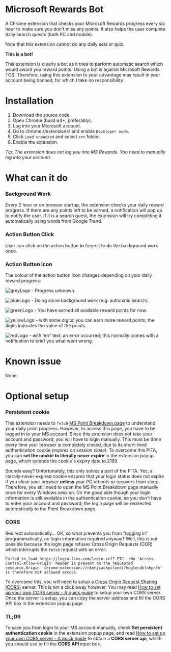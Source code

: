 # Microsoft Rewards Bot

A Chrome extension that checks your Microsoft Rewards progress every six hour to make sure you don't miss any points. It also helps the user complete daily search quests (both PC and mobile).

Note that this extension cannot do any daily sets or quiz.

**This is a bot!**

This extension is clearly a bot as it tries to perform automatic search which would award you reward points. Using a bot is against Microsoft Rewards TOS. Therefore, using this extension to your advantage may result in your account being banned, for which I take no responsibility. 

# Installation

1. Download the source code.
2. Open Chrome (build 64+, preferably).
3. Log into your Microsoft account.
4. Go to chrome://extensions/ and enable `Developer mode`.
5. Click `Load unpacked` and select `src` folder.
6. Enable the extension.

*Tip: The extension does not log you into MS Rewards. You need to manually log into your account.*

# What can it do

### Background Work

Every 2 hour or on browser startup, the extension checks your daily reward progress. If there are any points left to be earned, a notification will pop up to notify the user. If it is a search quest, the extension will try completing it automatically using words from Google Trend.

### Action Button Click

User can click on the action button to force it to do the background work once.

### Action Button Icon

The colour of the action button icon changes depending on your daily reward progress:

![greyLogo](https://github.com/tmxkn1/Microsoft-Reward-Chrome-Ext/blob/master/src/img/grey@1x.png?raw=true) - Progress unknown.

![blueLogo](https://github.com/tmxkn1/Microsoft-Reward-Chrome-Ext/blob/master/src/img/busy@1x.png?raw=true) - Doing some background work (e.g. automatic search).

![greenLogo](https://github.com/tmxkn1/Microsoft-Reward-Chrome-Ext/blob/master/src/img/done@1x.png?raw=true) - You have earned all available reward points for now.

![yellowLogo](https://github.com/tmxkn1/Microsoft-Reward-Chrome-Ext/blob/master/src/img/warn@1x.png?raw=true) - with some digits: you can earn more reward points; the digits indicates the value of the points.

![redLogo](https://github.com/tmxkn1/Microsoft-Reward-Chrome-Ext/blob/master/src/img/err@1x.png?raw=true) - with 'err' text: an error occurred; this normally comes with a notification to brief you what went wrong.

# Known issue

None.

# Optional setup

### Persistent cookie

This extension needs to `fetch` [MS Point Breakdown page](https://account.microsoft.com/rewards/pointsbreakdown) to understand your daily point progress. However, to access this page, you have to be logged in to your MS account. Since this extension does not take your account and password, you will have to login manually. This must be done every time your browser is completely closed, due to its short-lived authentication cookie *(expires on session close)*. To overcome this PITA, you can **set the cookie to literally never expire** in the extension popup page, which extends the cookie's expiry date to 2199. 

Sounds easy? Unfortunately, this only solves a part of the PITA. Yes, a literally-never-expired cookie ensures that your login status does not expire if you close your browser **unless** your PC reboots or recovers from sleep. Therefore, you still need to open the MS Point Breakdown page manually once for every Windows session. On the good side though your login information is still available in the authentication cookie, so you don't have to enter your account and password; the login page will be redirected automatically to the Point Breakdown page. 

### CORS

Redirect automatically... OK, so what prevents you from "logging in" programmatically, no login information required anyway? Well, this is not possible because the login page refuses Cross Origin Requests (COR) which interrupts the `fetch` request with an error:

    Failed to load https://login.live.com/login.srf?_ETC._:No 'Access-Control-Allow-Origin' header is present on the requested resource.Origin 'chrome-extension://nkehjiackpilondifkdglecdblnhpnfe' is therefore not allowed access.

To overcome this, you will need to setup a [Cross Origin Request Sharing (CORS)](https://developer.mozilla.org/en-US/docs/Web/HTTP/CORS) server. This is not a click away however. You may read [How to set up your own CORS server - A quick guide](https://github.com/tmxkn1/cors/blob/master/README.md#how-to-set-up-your-own-cors-server---a-quick-guide) to setup your own CORS server. Once the server is setup, you can copy the server address and fill the CORS API box in the extension popup page.

### TL;DR

To save you from login to your MS account manually, check **Set persistent authentication cookie** in the extension popup page, and read [How to set up your own CORS server - A quick guide](https://github.com/tmxkn1/cors/blob/master/README.md#how-to-set-up-your-own-cors-server---a-quick-guide) to obtain a **CORS server api**, which you should use to fill the **CORS API** input box.
